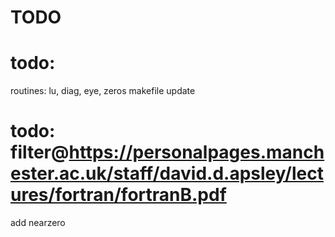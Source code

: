 # TODO

# todo: 
routines: lu, diag, eye, zeros
makefile update

# todo: filter@https://personalpages.manchester.ac.uk/staff/david.d.apsley/lectures/fortran/fortranB.pdf
add nearzero